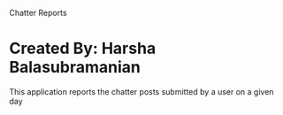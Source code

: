 Chatter Reports

Created By: Harsha Balasubramanian
===============

This application reports the chatter posts submitted by a user on a given day


